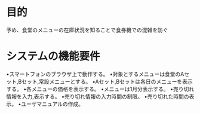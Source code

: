 # 目的
予め、食堂のメニューの在庫状況を知ることで食券機での混雑を防ぐ
# システムの機能要件
•スマートフォンのブラウザ上で動作する。
•対象とするメニューは食堂のAセット,Bセット,常設メニューとする。
•Aセット,Bセットは各日のメニューを表示する。
•各メニューの価格を表示する。
•メニューは1月分表示する。
•売り切れ情報を入力,表示する。
•売り切れ情報の入力時間の制限。
•売り切れた時間の表示。
•ユーザマニュアルの作成。
